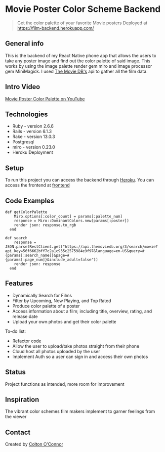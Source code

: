 # Movie Poster Color Scheme Backend
> Get the color palette of your favorite Movie posters
> Deployed at https://film-backend.herokuapp.com/



## General info
This is the backend of my React Native phone app that allows the users to take any poster image and find out the color palette of said image. This works by using the image palette render gem miro and image processor gem MiniMagick. I used [The Movie DB's](https://www.themoviedb.org/) api to gather all the film data.

## Intro Video
[Movie Poster Color Palette on YouTube](https://www.youtube.com/watch?v=vNw2kApGYRk)

## Technologies
* Ruby - version 2.6.6
* Rails - version 6.1.3
* Rake - version 13.0.3
* Postgresql
* miro - version 0.23.0
* Heroku Deployment


## Setup
To run this project you can access the backend through [Heroku](https://film-backend.herokuapp.com/). You can access the frontend at [frontend](https://github.com/bigdumbbaby/film-frontend)


## Code Examples
```
def getColorPalette
    Miro.options[:color_count] = params[:palette_num]
    response = Miro::DominantColors.new(params[:poster])
    render json: response.to_rgb
  end
```
```
def search
    response = JSON.parse(RestClient.get("https://api.themoviedb.org/3/search/movie?api_key=56f6662bff7c2a1c935c2575984e9f97&language=en-US&query=#{params[:search_name]}&page=#{params[:page_num]}&include_adult=false"))
    render json: response
  end
```



## Features
* Dynamically Search for Films
* Filter by Upcoming, Now Playing, and Top Rated
* Produce color palette of a poster
* Access information about a film; including title, overview, rating, and release date 
* Upload your own photos and get their color palette


To-do list:
* Refactor code
* Allow the user to upload/take photos straight from their phone
* Cloud host all photos uploaded by the user 
* Implement Auth so a user can sign in and access their own photos


## Status
Project functions as intended, more room for improvement 


## Inspiration
The vibrant color schemes film makers implement to garner feelings from the viewer


## Contact
Created by [Colton O'Connor](https://www.linkedin.com/in/colton-o-connor/)

